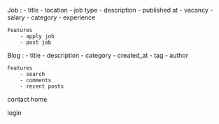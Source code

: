 Job :
    - title
    - location
    - job type
    - description
    - published at
    - vacancy
    - salary 
    - category
    - experience

    Features
        - apply job
        - post job

Blog :
    - title 
    - description
    - category 
    - created_at
    - tag 
    - author

    Features
        - search
        - comments
        - recent posts

contact
home

login